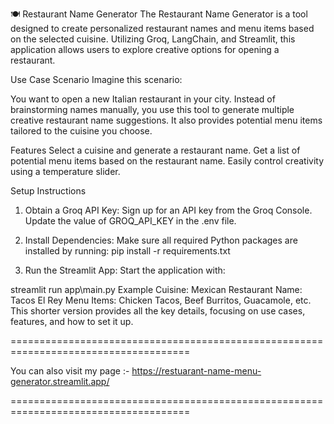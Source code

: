 🍽️ Restaurant Name Generator
The Restaurant Name Generator is a tool designed to create personalized restaurant names and menu items based on the selected cuisine. Utilizing Groq, LangChain, and Streamlit, this application allows users to explore creative options for opening a restaurant.

Use Case Scenario
Imagine this scenario:

You want to open a new Italian restaurant in your city. Instead of brainstorming names manually, you use this tool to generate multiple creative restaurant name suggestions. It also provides potential menu items tailored to the cuisine you choose.

Features
Select a cuisine and generate a restaurant name.
Get a list of potential menu items based on the restaurant name.
Easily control creativity using a temperature slider.

Setup Instructions
1. Obtain a Groq API Key:
Sign up for an API key from the Groq Console.
Update the value of GROQ_API_KEY in the .env file.

2. Install Dependencies:
Make sure all required Python packages are installed by running:
pip install -r requirements.txt

3. Run the Streamlit App:
Start the application with:


streamlit run app\main.py
Example
Cuisine: Mexican
Restaurant Name: Tacos El Rey
Menu Items: Chicken Tacos, Beef Burritos, Guacamole, etc.
This shorter version provides all the key details, focusing on use cases, features, and how to set it up.

=====================================================================================

You can also visit my page :- https://restuarant-name-menu-generator.streamlit.app/

=====================================================================================
